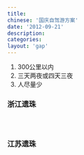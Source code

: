 ```yaml
---
title:
chinese: '国庆自驾游方案'
date: '2012-09-21'
description:
categories:
layout: 'gap'
---
```

1. 300公里以内
2. 三天两夜或四天三夜
3. 人尽量少

<div>
    <h3>浙江遗珠</h3>
    <pre><code id="zj-obscure">
    </code></pre>
    <h3>江苏遗珠</h3>
    <pre><code id="js-obscure">
    </code></pre>
</div>
<div>
    <script src="https://raw.github.com/JeffreyZhao/wind/master/bin/dev/wind-all-0.7.3.js"></script>
    <script type="text/javascript">
        var getJSONAsync = function (url) {
            return Wind.Async.Task.create(function (t) {
                $.getJSON(url, function (data) {
                    t.complete("success", data);
                });
            });
        };
        var intersectAsync = eval(Wind.compile("async", function () {
              var parks=$await(Wind.Async.Task.whenAll({
                      failures: getJSONAsync('/data/national-forest-park/geocode-fail.json'),
                      zhejiang: getJSONAsync('/data/national-forest-park/zhejiang.json'),
                      jiangsu: getJSONAsync('/data/national-forest-park/jiangsu.json')
                  }));
              return {
                  zj: _.intersection(parks.zhejiang, parks.failures),
                  js: _.intersection(parks.jiangsu, parks.failures)
              };
        }));
        var populateAsync = eval(Wind.compile("async", function () {
               var parks=$await(intersectAsync());
               $("#zj-obscure").html(JSON.stringify(parks.zj));
               $("#js-obscure").html(JSON.stringify(parks.js));
         }));
         populateAsync().start();
    </script>
</div>